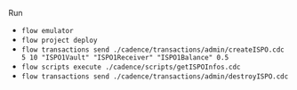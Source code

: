 Run

- `flow emulator`
- `flow project deploy`
- `flow transactions send ./cadence/transactions/admin/createISPO.cdc 5 10 "ISPO1Vault" "ISPO1Receiver" "ISPO1Balance" 0.5 `
- `flow scripts execute ./cadence/scripts/getISPOInfos.cdc`
- `flow transactions send ./cadence/transactions/admin/destroyISPO.cdc`

